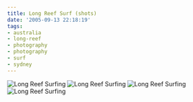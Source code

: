 ```yaml
---
title: Long Reef Surf (shots)
date: '2005-09-13 22:18:19'
tags:
- australia
- long-reef
- photography
- photography
- surf
- sydney
---
```


<img alt="Long Reef Surfing" title="Long Reef Surfing" src="http://static.flickr.com/26/42956085_770650c357.jpg" />

<img alt="Long Reef Surfing" title="Long Reef Surfing" src="http://static.flickr.com/32/42965334_4a95f94cc3.jpg" />
<img alt="Long Reef Surfing" title="Long Reef Surfing" src="http://static.flickr.com/25/42956088_0d475d89e4.jpg" />
<img alt="Long Reef Surfing" title="Long Reef Surfing" src="http://static.flickr.com/25/42965332_8486585d96.jpg" />
